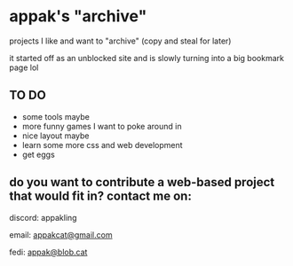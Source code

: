 # appak's "archive"
projects I like and want to "archive" (copy and steal for later)

it started off as an unblocked site and is slowly turning into a big bookmark page lol

## TO DO

- some tools maybe
- more funny games I want to poke around in
- nice layout maybe
- learn some more css and web development
- get eggs

## do you want to contribute a web-based project that would fit in? contact me on:

discord: appakling 

email: appakcat@gmail.com

fedi: appak@blob.cat
